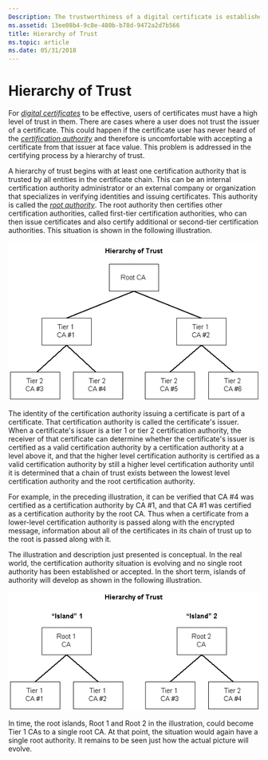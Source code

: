 ```yaml
---
Description: The trustworthiness of a digital certificate is established by using a hierarchy of trust.
ms.assetid: 13ee08b4-9c8e-480b-b78d-9472a2d7b566
title: Hierarchy of Trust
ms.topic: article
ms.date: 05/31/2018
---
```


# Hierarchy of Trust

For [*digital certificates*](https://msdn.microsoft.com/en-us/library/ms721572(v=VS.85).aspx) to be effective, users of certificates must have a high level of trust in them. There are cases where a user does not trust the issuer of a certificate. This could happen if the certificate user has never heard of the [*certification authority*](https://msdn.microsoft.com/en-us/library/ms721572(v=VS.85).aspx) and therefore is uncomfortable with accepting a certificate from that issuer at face value. This problem is addressed in the certifying process by a hierarchy of trust.

A hierarchy of trust begins with at least one certification authority that is trusted by all entities in the certificate chain. This can be an internal certification authority administrator or an external company or organization that specializes in verifying identities and issuing certificates. This authority is called the [*root authority*](https://msdn.microsoft.com/en-us/library/ms721604(v=VS.85).aspx). The root authority then certifies other certification authorities, called first-tier certification authorities, who can then issue certificates and also certify additional or second-tier certification authorities. This situation is shown in the following illustration.

![hierarchy of trust](images/trust.png)

The identity of the certification authority issuing a certificate is part of a certificate. That certification authority is called the certificate's issuer. When a certificate's issuer is a tier 1 or tier 2 certification authority, the receiver of that certificate can determine whether the certificate's issuer is certified as a valid certification authority by a certification authority at a level above it, and that the higher level certification authority is certified as a valid certification authority by still a higher level certification authority until it is determined that a chain of trust exists between the lowest level certification authority and the root certification authority.

For example, in the preceding illustration, it can be verified that CA \#4 was certified as a certification authority by CA \#1, and that CA \#1 was certified as a certification authority by the root CA. Thus when a certificate from a lower-level certification authority is passed along with the encrypted message, information about all of the certificates in its chain of trust up to the root is passed along with it.

The illustration and description just presented is conceptual. In the real world, the certification authority situation is evolving and no single root authority has been established or accepted. In the short term, islands of authority will develop as shown in the following illustration.

![islands of authority in a hierarchy of trust](images/trust2.png)

In time, the root islands, Root 1 and Root 2 in the illustration, could become Tier 1 CAs to a single root CA. At that point, the situation would again have a single root authority. It remains to be seen just how the actual picture will evolve.

 

 



